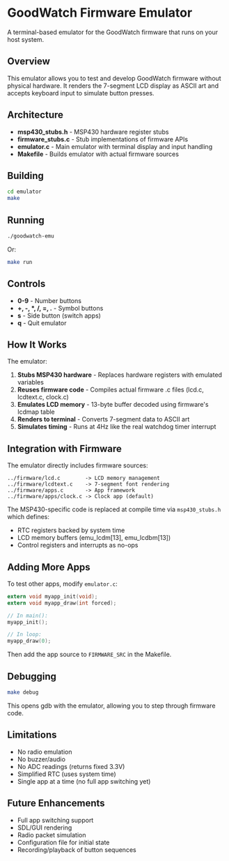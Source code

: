 # GoodWatch Firmware Emulator

A terminal-based emulator for the GoodWatch firmware that runs on your host system.

## Overview

This emulator allows you to test and develop GoodWatch firmware without physical hardware. It renders the 7-segment LCD display as ASCII art and accepts keyboard input to simulate button presses.

## Architecture

- **msp430_stubs.h** - MSP430 hardware register stubs
- **firmware_stubs.c** - Stub implementations of firmware APIs
- **emulator.c** - Main emulator with terminal display and input handling
- **Makefile** - Builds emulator with actual firmware sources

## Building

```bash
cd emulator
make
```

## Running

```bash
./goodwatch-emu
```

Or:

```bash
make run
```

## Controls

- **0-9** - Number buttons
- **+, -, \*, /, =, .** - Symbol buttons
- **s** - Side button (switch apps)
- **q** - Quit emulator

## How It Works

The emulator:

1. **Stubs MSP430 hardware** - Replaces hardware registers with emulated variables
2. **Reuses firmware code** - Compiles actual firmware .c files (lcd.c, lcdtext.c, clock.c)
3. **Emulates LCD memory** - 13-byte buffer decoded using firmware's lcdmap table
4. **Renders to terminal** - Converts 7-segment data to ASCII art
5. **Simulates timing** - Runs at 4Hz like the real watchdog timer interrupt

## Integration with Firmware

The emulator directly includes firmware sources:

```
../firmware/lcd.c        -> LCD memory management
../firmware/lcdtext.c    -> 7-segment font rendering
../firmware/apps.c       -> App framework
../firmware/apps/clock.c -> Clock app (default)
```

The MSP430-specific code is replaced at compile time via `msp430_stubs.h` which defines:
- RTC registers backed by system time
- LCD memory buffers (emu_lcdm[13], emu_lcdbm[13])
- Control registers and interrupts as no-ops

## Adding More Apps

To test other apps, modify `emulator.c`:

```c
extern void myapp_init(void);
extern void myapp_draw(int forced);

// In main():
myapp_init();

// In loop:
myapp_draw(0);
```

Then add the app source to `FIRMWARE_SRC` in the Makefile.

## Debugging

```bash
make debug
```

This opens gdb with the emulator, allowing you to step through firmware code.

## Limitations

- No radio emulation
- No buzzer/audio
- No ADC readings (returns fixed 3.3V)
- Simplified RTC (uses system time)
- Single app at a time (no full app switching yet)

## Future Enhancements

- Full app switching support
- SDL/GUI rendering
- Radio packet simulation
- Configuration file for initial state
- Recording/playback of button sequences
